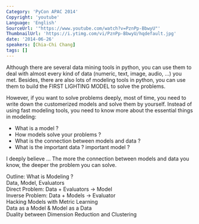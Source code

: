 ```yaml
---
Category: 'PyCon APAC 2014'
Copyright: 'youtube'
Language: 'English'
SourceUrl: '"https://www.youtube.com/watch?v=PznPp-BbwyU"'
ThumbnailUrl: 'https://i.ytimg.com/vi/PznPp-BbwyU/hqdefault.jpg'
date: '2014-06-26'
speakers: [Chia-Chi Chang]
tags: []
---
```

Although there are several data mining tools in python, you can use them to
deal with almost every kind of data (numeric, text, image, audio, ...) you met.
Besides, there are also lots of modeling tools in python, you can use them to
build the FIRST LIGHTING MODEL to solve the problems.

However, if you want to solve problems deeply, most of time, you need to write
down the customerized models and solve them by yourself. Instead of using fast
modeling tools, you need to know more about the essential things in modeling:

- What is a model ? 
- How models solve your problems ?
- What is the connection between models and data ?
- What is the important data ? important model ?

I deeply believe ... The more the connection between models and data you know, the deeper the problem you can solve.

Outline:
What is Modeling ?  
Data, Model, Evaluators  
Direct Problem: Data + Evaluators → Model  
Inverse Problem: Data + Models → Evaluator  
Hacking Models with Metric Learning  
Data as a Model & Model as a Data  
Duality between Dimension Reduction and Clustering  
